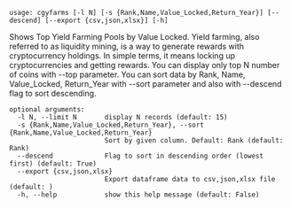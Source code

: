 ```
usage: cgyfarms [-l N] [-s {Rank,Name,Value_Locked,Return_Year}] [--descend] [--export {csv,json,xlsx}] [-h]
```

Shows Top Yield Farming Pools by Value Locked. Yield farming, also referred to as liquidity mining, is a way to generate rewards with cryptocurrency
holdings. In simple terms, it means locking up cryptocurrencies and getting rewards. You can display only top N number of coins with --top parameter.
You can sort data by Rank, Name, Value_Locked, Return_Year with --sort parameter and also with --descend flag to sort descending.

```
optional arguments:
  -l N, --limit N       display N records (default: 15)
  -s {Rank,Name,Value_Locked,Return_Year}, --sort {Rank,Name,Value_Locked,Return_Year}
                        Sort by given column. Default: Rank (default: Rank)
  --descend             Flag to sort in descending order (lowest first) (default: True)
  --export {csv,json,xlsx}
                        Export dataframe data to csv,json,xlsx file (default: )
  -h, --help            show this help message (default: False)
```
